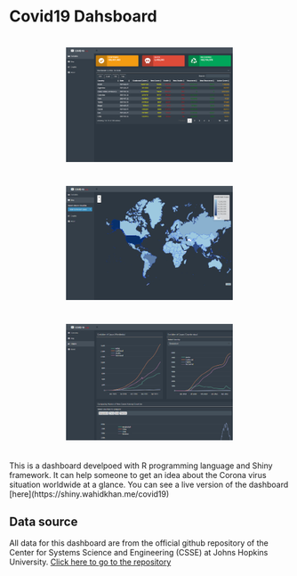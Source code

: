 # Covid19 Dahsboard
<p style = "text-align: center">
<img src = "Screenshots/page1.png" alt = "page1" style="width:300px; padding: 20px">
<img src = "Screenshots/page2.png" alt = "page2" style="width:300px; padding: 20px">
<img src = "Screenshots/page3.png" alt = "page3" style="width:300px; padding: 20px;">
</p>
This is a dashboard develpoed with R programming language and Shiny framework. It can help someone to get an idea about the Corona virus situation worldwide at a glance. You can see a live version of the dashboard [here](https://shiny.wahidkhan.me/covid19)

## Data source
All data for this dashboard are from the official github repository of the Center for Systems Science and Engineering (CSSE) at Johns Hopkins University.
[Click here to go to the repository](https://github.com/CSSEGISandData)